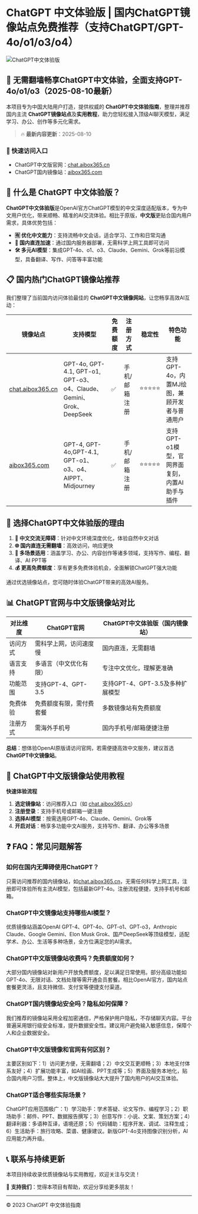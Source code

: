 # ChatGPT 中文体验版 | 国内ChatGPT镜像站点免费推荐（支持ChatGPT/GPT-4o/o1/o3/o4）

![ChatGPT中文体验版](https://github.com/user-attachments/assets/30cb685f-4b78-4cec-96a1-d2a599122f20)

## 📢 无需翻墙畅享ChatGPT中文体验，全面支持GPT-4o/o1/o3（2025-08-10最新）

本项目专为中国大陆用户打造，提供权威的 **ChatGPT中文体验指南**，整理并推荐国内主流 **ChatGPT镜像站点**及**实用教程**，助力您轻松接入顶级AI聊天模型，满足学习、办公、创作等多元化需求。

> 🔥 **最新内容更新**：2025-08-10

### 🚀 快速访问入口

- ChatGPT中文版官网：[chat.aibox365.cn](https://chat.aibox365.cn)
- ChatGPT国内镜像站：[aibox365.com](https://aibox365.com)

## 🤔 什么是 ChatGPT 中文体验版？

**ChatGPT中文体验版**是OpenAI官方ChatGPT模型的中文深度适配版本，专为中文用户优化，带来顺畅、精准的AI交流体验。相比于原版，**中文版**更贴合国内用户需求，具体优势包括：

- **🈶 优化中文能力**：支持流畅中文会话，适合学习、工作和日常沟通
- **🚀 国内直连加速**：通过国内服务器部署，无需科学上网工具即可访问
- **🛠️ 多元AI模型**：集成GPT-4o、o1、o3、Claude、Gemini、Grok等前沿模型，具备翻译、写作、问答等丰富功能

## 📋 国内热门ChatGPT镜像站推荐

我们整理了当前国内访问体验最佳的 **ChatGPT中文镜像网站**，让您畅享高效AI互动：

| 镜像站点 | 支持模型 | 免费额度 | 注册方式 | 稳定性 | 特色功能 |
|----------|----------|----------|----------|--------|----------|
| [chat.aibox365.cn](https://chat.aibox365.cn) | GPT-4o, GPT-4.1, GPT-o1, GPT-o3、o4、Claude、Gemini、Grok、DeepSeek | ✅ | 手机/邮箱注册 | ⭐⭐⭐⭐⭐ | 支持GPT-4o，内置MJ绘图，兼顾开发者与普通用户 |
| [aibox365.com](https://aibox365.com) | GPT-4, GPT-4o,GPT-4.1, GPT-o1、o3、o4、AIPPT、Midjourney | ✅ | 手机/邮箱注册 | ⭐⭐⭐⭐⭐ | 支持GPT-o1模型，官网界面复刻，内置AI助手与插件 |

## 🌟 选择ChatGPT中文体验版的理由

1. **📝 中文交流无障碍**：针对中文环境深度优化，体验自然中文对话
2. **🌐 国内直连无需翻墙**：高效访问，响应更快
3. **🎯 多场景适用**：涵盖学习、办公、内容创作等诸多领域，支持写作、编程、翻译、AI PPT等
4. **💰 更高免费额度**：享有更多免费体验机会，全面解锁ChatGPT强大功能

通过优选镜像站点，您可随时体验ChatGPT带来的高效AI服务。

## 📊 ChatGPT官网与中文版镜像站对比

| 对比维度 | ChatGPT官网 | ChatGPT中文体验版（国内镜像站） |
|----------|-------------|----------------------------------|
| 访问方式 | 需科学上网，访问速度慢 | 国内直连，无需翻墙 |
| 语言支持 | 多语言（中文优化有限） | 专注中文优化，理解更准确 |
| 功能范围 | 支持GPT-4、GPT-3.5 | 支持GPT-4、GPT-3.5及多种扩展模型 |
| 免费体验 | 免费额度有限，需付费套餐 | 多数镜像站有免费额度 |
| 注册方式 | 需海外手机号 | 国内手机号/邮箱便捷注册 |

**总结**：想体验OpenAI原版请访问官网，若需便捷高效中文服务，建议首选**ChatGPT中文镜像站**。

## 📝 ChatGPT中文版镜像站使用教程

**快速体验流程**

1. **选定镜像站**：访问推荐入口（如 [chat.aibox365.cn](https://chat.aibox365.cn)）
2. **注册登录**：支持手机号或邮箱一键注册
3. **选择AI模型**：按需选用GPT-4o、Claude、Gemini、Grok等
4. **开启对话**：畅享多功能中文AI服务，支持写作、翻译、办公等多场景

## ❓ FAQ：常见问题解答

### 如何在国内无障碍使用ChatGPT？

只需访问推荐的国内镜像站，如[chat.aibox365.cn](https://chat.aibox365.cn)，无需任何科学上网工具，注册即可体验所有主流AI模型，包括最新GPT-4o。注册流程便捷，支持手机号和邮箱。

### ChatGPT中文镜像站支持哪些AI模型？

优质镜像站涵盖OpenAI GPT-4、GPT-4o、GPT-o1、GPT-o3，Anthropic Claude、Google Gemini、Elon Musk Grok、国产DeepSeek等顶级模型，适配学术、办公、生活等多种场景，全方位满足您的AI需求。

### ChatGPT中文版镜像站收费吗？免费额度如何？

大部分国内镜像站对新用户开放免费额度，足以满足日常使用。部分高级功能如GPT-4o、无限对话、文档处理等需开通会员套餐。相比OpenAI官方，国内站点套餐更灵活，且支持微信、支付宝等便捷支付渠道。

### ChatGPT国内镜像站安全吗？隐私如何保障？

我们推荐的镜像站采用全程加密通信，严格保护用户隐私，不存储聊天内容。平台普遍采用银行级安全标准，提升数据安全性。建议用户避免输入敏感信息，保障个人和企业数据安全。

### ChatGPT中文版镜像和官网有何区别？

主要区别如下：1）访问更方便，无需翻墙；2）中文交互更顺畅；3）本地支付体系友好；4）扩展功能丰富，如AI绘画、PPT生成等；5）界面及服务本地化，贴合国内用户习惯。整体上，中文版镜像站大大提升了国内用户的AI交互体验。

### ChatGPT适合哪些实际场景？

ChatGPT应用范围极广：1）学习助手：学术答疑、论文写作、编程学习；2）职场助手：邮件、PPT、数据报告撰写；3）创意写作：小说、文案、策划方案；4）翻译利器：多语种互译，语境还原；5）代码辅助：程序开发、调试、注释生成；6）生活助手：旅行攻略、菜谱、健康建议。新版GPT-4o支持图像识别分析，AI应用能力再升级。

## 📞 联系与持续更新

本项目持续收录优质镜像站与实用教程，欢迎关注与交流！

🌟 **支持我们**：觉得本项目有帮助，欢迎分享给更多朋友！

---

© 2023 ChatGPT 中文体验指南
